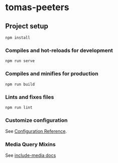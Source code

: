 # tomas-peeters

## Project setup

```
npm install
```

### Compiles and hot-reloads for development

```
npm run serve
```

### Compiles and minifies for production

```
npm run build
```

### Lints and fixes files

```
npm run lint
```

### Customize configuration

See [Configuration Reference](https://cli.vuejs.org/config/).

### Media Query Mixins

See [include-media docs](https://eduardoboucas.github.io/include-media/documentation/)
